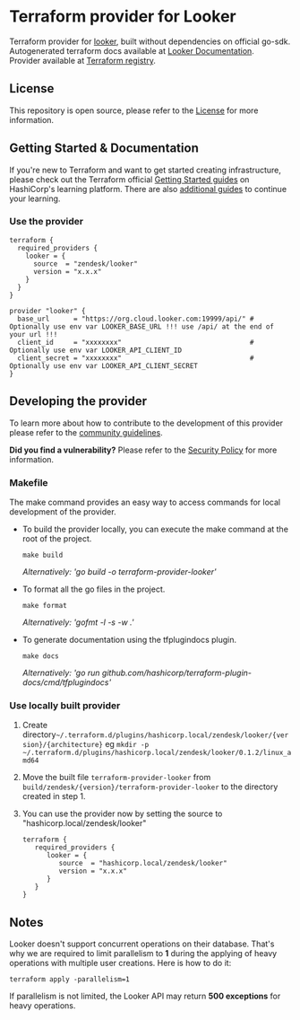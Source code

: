 # Terraform provider for Looker

Terraform provider for [looker](https://www.looker.com/), built without dependencies on official go-sdk.
Autogenerated terraform docs available at [Looker Documentation](https://registry.terraform.io/providers/zendesk/looker/latest/docs). <br/>
Provider available at [Terraform registry](https://registry.terraform.io/providers/zendesk/looker).

## License

This repository is open source, please refer to the [License](https://github.com/zendesk/terraform-provider-looker/blob/main/LICENSE) for more information.

## Getting Started & Documentation

If you're new to Terraform and want to get started creating infrastructure, please check out the Terraform official [Getting Started guides](https://learn.hashicorp.com/terraform#getting-started) on HashiCorp's learning platform. There are also [additional guides](https://learn.hashicorp.com/terraform#operations-and-development) to continue your learning.

### Use the provider

```
terraform {
  required_providers {
    looker = {
      source  = "zendesk/looker"
      version = "x.x.x"
    }
  }
}

provider "looker" {
  base_url      = "https://org.cloud.looker.com:19999/api/" # Optionally use env var LOOKER_BASE_URL !!! use /api/ at the end of your url !!!
  client_id     = "xxxxxxxx"                                # Optionally use env var LOOKER_API_CLIENT_ID
  client_secret = "xxxxxxxx"                                # Optionally use env var LOOKER_API_CLIENT_SECRET
}
```

## Developing the provider

To learn more about how to contribute to the development of this provider please refer to the [community guidelines](https://github.com/zendesk/terraform-provider-looker/blob/main/CONTRIBUTING.md).

**Did you find a vulnerability?** Please refer to the [Security Policy](https://github.com/zendesk/terraform-provider-looker/security/policy) for more information.

### Makefile

The make command provides an easy way to access commands for local development of the provider.

- To build the provider locally, you can execute the make command at the root of the project.

  ```
  make build
  ```

  *Alternatively: 'go build -o terraform-provider-looker'*
- To format all the go files in the project.

  ```
  make format
  ```

  *Alternatively: 'gofmt -l -s -w .'*
- To generate documentation using the tfplugindocs plugin.

  ```
  make docs
  ```

  *Alternatively: 'go run github.com/hashicorp/terraform-plugin-docs/cmd/tfplugindocs'*


### Use locally built provider

1. Create directory```~/.terraform.d/plugins/hashicorp.local/zendesk/looker/{version}/{architecture}``` eg ``mkdir -p ~/.terraform.d/plugins/hashicorp.local/zendesk/looker/0.1.2/linux_amd64``
2. Move the built file `terraform-provider-looker` from `build/zendesk/{version}/terraform-provider-looker` to the directory created in step 1.
3. You can use the provider now by setting the source to "hashicorp.local/zendesk/looker"

   ```
   terraform {
      required_providers {
         looker = {
            source  = "hashicorp.local/zendesk/looker"
            version = "x.x.x"
         }
      }
   }
   ```


## Notes

Looker doesn't support concurrent operations on their database. That's why we are required to limit parallelism to <b>1</b> during the applying of heavy operations with multiple user creations.
Here is how to do it:

```
terraform apply -parallelism=1
```

If parallelism is not limited, the Looker API may return <B>500 exceptions</b> for heavy operations.
